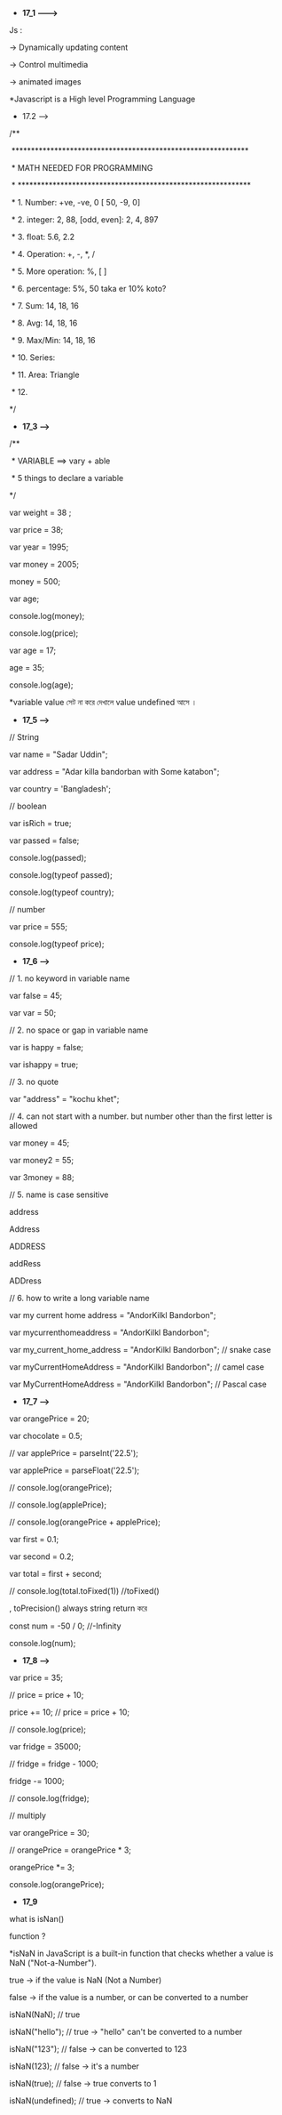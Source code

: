 * **17\_1 --->**



Js : 

-> Dynamically updating content

-> Control multimedia

-> animated images



\*Javascript is a High level Programming Language





* 17.2 -->



/\*\*

&nbsp;\*\*\*\*\*\*\*\*\*\*\*\*\*\*\*\*\*\*\*\*\*\*\*\*\*\*\*\*\*\*\*\*\*\*\*\*\*\*\*\*\*\*\*\*\*\*\*\*\*\*\*\*\*\*\*\*\*\*\*\*\*

&nbsp;\*              MATH NEEDED FOR PROGRAMMING

&nbsp;\* \*\*\*\*\*\*\*\*\*\*\*\*\*\*\*\*\*\*\*\*\*\*\*\*\*\*\*\*\*\*\*\*\*\*\*\*\*\*\*\*\*\*\*\*\*\*\*\*\*\*\*\*\*\*\*\*\*\*\*\*

&nbsp;\* 1. Number: +ve, -ve, 0 \[ 50, -9, 0]

&nbsp;\* 2. integer: 2, 88, \[odd, even]: 2, 4, 897 

&nbsp;\* 3. float: 5.6, 2.2

&nbsp;\* 4. Operation: +, -, \*, /

&nbsp;\* 5. More operation: %, \[ ]

&nbsp;\* 6. percentage: 5%, 50 taka er 10% koto?

&nbsp;\* 7. Sum: 14, 18, 16

&nbsp;\* 8. Avg: 14, 18, 16

&nbsp;\* 9. Max/Min: 14, 18, 16

&nbsp;\* 10. Series: 

&nbsp;\* 11. Area: Triangle 

&nbsp;\* 12.  

\*/







* **17\_3 -->**



/\*\*

&nbsp;\* VARIABLE ==> vary + able

&nbsp;\* 5 things to declare a variable

\*/

var weight = 38 ;

var price = 38;

var year = 1995;

var money = 2005;

money = 500;

var age;

console.log(money);

console.log(price);



var age = 17;

age = 35;

console.log(age);



\*variable value সেট না করে দেখালে value undefined আসে ।





* **17\_5 -->**



// String

var name = "Sadar Uddin";

var address = "Adar killa bandorban with Some katabon";

var country = 'Bangladesh';



// boolean

var isRich = true;



var passed = false;

console.log(passed);

console.log(typeof passed);

console.log(typeof country);



// number

var price = 555;

console.log(typeof price);





* **17\_6 -->**



// 1. no keyword in variable name

var false = 45;

var var = 50;



// 2. no space or gap in variable name

var is happy = false;

var ishappy = true;



// 3. no quote

var "address" = "kochu khet";



// 4. can not start with a number. but number other than the first letter is allowed

var money = 45;

var money2 = 55;

var 3money = 88;



// 5. name is case sensitive

address

Address

ADDRESS 

addRess

ADDress



// 6. how to write a long variable name



var my current home address = "AndorKilkl Bandorbon";

var mycurrenthomeaddress = "AndorKilkl Bandorbon";

var my\_current\_home\_address = "AndorKilkl Bandorbon"; // snake case

var myCurrentHomeAddress = "AndorKilkl Bandorbon"; // camel case

var MyCurrentHomeAddress = "AndorKilkl Bandorbon"; // Pascal case







* **17\_7 -->**



var orangePrice = 20;

var chocolate = 0.5;

// var applePrice = parseInt('22.5');

var applePrice = parseFloat('22.5');



// console.log(orangePrice);

// console.log(applePrice);

// console.log(orangePrice + applePrice);



var first = 0.1;

var second = 0.2;

var total = first + second;

// console.log(total.toFixed(1)) //toFixed()

, toPrecision() always string return করে



const num = -50 / 0; //-Infinity

console.log(num);





* **17\_8 -->**



var price = 35;

// price = price + 10;

price += 10; // price = price + 10;

// console.log(price);



var fridge = 35000;

// fridge = fridge - 1000;

fridge -= 1000;

// console.log(fridge);



// multiply 

var orangePrice = 30;

// orangePrice = orangePrice \* 3;

orangePrice \*= 3;

console.log(orangePrice);





* **17\_9**

what is isNan()

function ?

\*isNaN in JavaScript is a built-in function that checks whether a value is NaN ("Not-a-Number").



true → if the value is NaN (Not a Number)

false → if the value is a number, or can be converted to a number



isNaN(NaN);         // true

isNaN("hello");     // true → "hello" can't be converted to a number

isNaN("123");       // false → can be converted to 123

isNaN(123);         // false → it's a number

isNaN(true);        // false → true converts to 1

isNaN(undefined);   // true → converts to NaN







